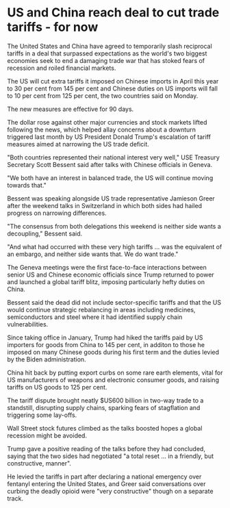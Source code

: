 # US and China reach deal to cut trade tariffs - for now

The United States and China have agreed to temporarily slash reciprocal tariffs in a deal that surpassed expectations as the world's two biggest economies seek to end a damaging trade war that has stoked fears of recession and roiled financial markets.

The US will cut extra tariffs it imposed on Chinese imports in April this year to 30 per cent from 145 per cent and Chinese duties on US imports will fall to 10 per cent from 125 per cent, the two countries said on Monday.

The new measures are effective for 90 days.

The dollar rose against other major currencies and stock markets lifted following the news, which helped allay concerns about a downturn triggered last month by US President Donald Trump's escalation of tariff measures aimed at narrowing the US trade deficit.

"Both countries represented their national interest very well," USE Treasury Secretary Scott Bessent said after talks with Chinese officials in Geneva.

"We both have an interest in balanced trade, the US will continue moving towards that."

Bessent was speaking alongside US trade representative Jamieson Greer after the weekend talks in Switzerland in which both sides had hailed progress on narrowing differences.

"The consensus from both delegations this weekend is neither side wants a decoupling," Bessent said.

"And what had occurred with these very high tariffs … was the equivalent of an embargo, and neither side wants that. We do want trade."

The Geneva meetings were the first face-to-face interactions between senior US and Chinese economic officials since Trump returned to power and launched a global tariff blitz, imposing particularly hefty duties on China.

Bessent said the dead did not include sector-specific tariffs and that the US would continue strategic rebalancing in areas including medicines, semiconductors and steel where it had identified supply chain vulnerabilities.

Since taking office in January, Trump had hiked the tariffs paid by US importers for goods from China to 145 per cent, in additon to those he imposed on many Chinese goods during his first term and the duties levied by the Biden administration.

China hit back by putting export curbs on some rare earth elements, vital for US manufacturers of weapons and electronic consumer goods, and raising tariffs on US goods to 125 per cent.

The tariff dispute brought neatly $US600 billion in two-way trade to a standstill, disrupting supply chains, sparking fears of stagflation and triggering some lay-offs.

Wall Street stock futures climbed as the talks boosted hopes a global recession might be avoided.

Trump gave a positive reading of the talks before they had concluded, saying that the two sides had negotiated "a total reset … in a friendly, but constructive, manner".

He levied the tariffs in part after declaring a national emergency over fentanyl entering the United States, and Greer said conversations over curbing the deadly opioid were "very constructive" though on a separate track.
